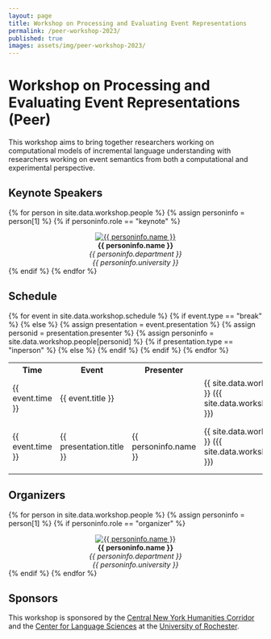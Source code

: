 ```yaml
---
layout: page
title: Workshop on Processing and Evaluating Event Representations
permalink: /peer-workshop-2023/
published: true
images: assets/img/peer-workshop-2023/
---
```


# Workshop on Processing and Evaluating Event Representations (Peer)

This workshop aims to bring together researchers working on computational models of incremental language understanding with researchers working on event semantics from both a computational and experimental perspective.

## Keynote Speakers

{% for person in site.data.workshop.people %}
{% assign personinfo = person[1] %}
{% if personinfo.role == "keynote" %}
<center>
<a href="{{ personinfo.website }}"><img class="people" alt="{{ personinfo.name }}" src="{{ page.images | relative_url }}{{ personinfo.image }}" srcset="{{ page.images | relative_url }}{{ personinfo.image }}" /></a>
</center>  
<center><b>{{ personinfo.name }}</b></center>
<center><i>{{ personinfo.department }}</i></center>
<center><i>{{ personinfo.university }}</i></center>
{% endif %}    
{% endfor %}

## Schedule

<table>
<tr>
<th>Time</th>
<th>Event</th>
<th>Presenter</th>
<th>Location</th>
</tr>
{% for event in site.data.workshop.schedule %}
{% if event.type == "break" %}
<tr>
    <td>{{ event.time }}</td>
    <td>{{ event.title }}</td>
    <td></td>
    <td>{{ site.data.workshop.locations.atrium.name }} ({{ site.data.workshop.locations.atrium.building }})</td>
</tr>
{% else %}
{% assign presentation = event.presentation %}
{% assign personid = presentation.presenter %}
{% assign personinfo = site.data.workshop.people[personid] %}

<tr>
    <td>{{ event.time }}</td>
    <td>{{ presentation.title }}</td>
    <td>{{ personinfo.name }}</td>
    {% if presentation.type == "inperson" %}
        <td>{{ site.data.workshop.locations.room.name }} ({{ site.data.workshop.locations.room.building }})</td>
    {% else %}
        <td>{{ site.data.workshop.locations.room.name }}/{{ site.data.workshop.locations.zoom.name }}</td>
    {% endif %}
</tr>
{% endif %}
{% endfor %}
</table>

## Organizers

{% for person in site.data.workshop.people %}
{% assign personinfo = person[1] %}
{% if personinfo.role == "organizer" %}
<center>
<a href="{{ personinfo.website }}"><img class="people" alt="{{ personinfo.name }}" src="{{ page.images | relative_url }}{{ personinfo.image }}" srcset="{{ page.images | relative_url }}{{ personinfo.image }}" /></a>
</center>  
<center><b>{{ personinfo.name }}</b></center>
<center><i>{{ personinfo.department }}</i></center>
<center><i>{{ personinfo.university }}</i></center>
{% endif %}    
{% endfor %}

## Sponsors

This workshop is sponsored by the [Central New York Humanities Corridor](https://www.cnycorridor.net/) and the [Center for Language Sciences](https://www.sas.rochester.edu/cls/) at the [University of Rochester](https://rochester.edu/).